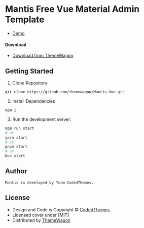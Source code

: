 # Mantis Free Vue Material Admin Template

- [Demo](https://themewagon.github.io/Mantis-Vue/)

#### Download

- [Download from ThemeWagon](https://themewagon.com/themes/Mantis-Vue/)

## Getting Started

1. Clone Repository

```
git clone https://github.com/themewagon/Mantis-Vue.git
```

2. Install Dependencies

```
npm i
```

3. Run the development server:

```bash
npm run start
# or
yarn start
# or
pnpm start
# or
bun start
```

## Author

```
Mantis is developed by Team CodedThemes.
```

## License

- Design and Code is Copyright &copy; [CodedThemes](https://codedthemes.com).
- Licensed cover under [MIT]
- Distributed by [ThemeWagon](https://themewagon.com)
